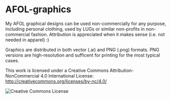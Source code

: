 # AFOL-graphics
My AFOL graphical designs can be used non-commercially for any purpose, including personal clothing, used by LUGs or similar non-profits in non-commercial fashion. Attribution is appreciated when it makes sense (i.e. not needed in apparel) :)

Graphics are distributed in both vector (.ai) and PNG (.png) formats. PNG versions are high-resolution and sufficent for printing for the most typical cases.

This work is licensed under a Creative Commons Attribution-NonCommercial 4.0 International License: http://creativecommons.org/licenses/by-nc/4.0/

![Creative Commons License](https://i.creativecommons.org/l/by-nc/4.0/88x31.png)
